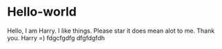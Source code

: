 # Hello-world
Hello, I am Harry. I like things. Please star it does mean alot to me.
Thank you.
Harry =)
fdgcfgdfg
dfgfdgfdh
